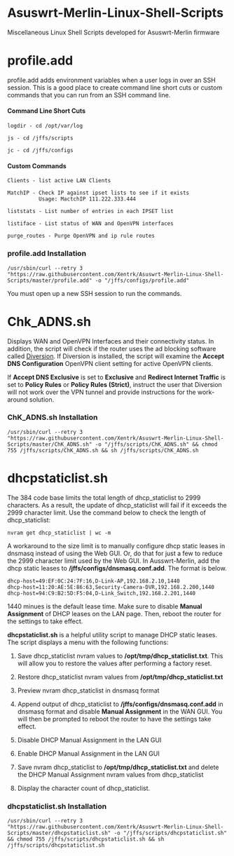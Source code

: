 # Asuswrt-Merlin-Linux-Shell-Scripts
Miscellaneous Linux Shell Scripts developed for Asuswrt-Merlin firmware

# profile.add

profile.add adds environment variables when a user logs in over an SSH session.  This is a good place to create command line short cuts or custom commands that you can run from an SSH command line.

#### Command Line Short Cuts
```
logdir - cd /opt/var/log

js - cd /jffs/scripts

jc - cd /jffs/configs
```

#### Custom Commands
```
Clients - list active LAN Clients

MatchIP - Check IP against ipset lists to see if it exists
          Usage: MactchIP 111.222.333.444

liststats - List number of entries in each IPSET list

listiface - List status of WAN and OpenVPN interfaces

purge_routes - Purge OpenVPN and ip rule routes
```

### profile.add Installation
````
/usr/sbin/curl --retry 3 "https://raw.githubusercontent.com/Xentrk/Asuswrt-Merlin-Linux-Shell-Scripts/master/profile.add" -o "/jffs/configs/profile.add"
````
You must open up a new SSH session to run the commands.

# Chk_ADNS.sh

Displays WAN and OpenVPN Interfaces and their connectivity status.  In addition, the script will check if the router uses the ad blocking software called [Diversion](https://diversion.ch). If Diversion is installed, the script will examine the **Accept DNS Configuration** OpenVPN client setting for active OpenVPN clients.

If **Accept DNS Exclusive** is set to **Exclusive** and **Redirect Internet Traffic** is set to **Policy Rules** or
**Policy Rules (Strict)**, instruct the user that Diversion will not work over the VPN tunnel and provide instructions for the work-around solution.

### ChK_ADNS.sh Installation
````
/usr/sbin/curl --retry 3 "https://raw.githubusercontent.com/Xentrk/Asuswrt-Merlin-Linux-Shell-Scripts/master/ChK_ADNS.sh" -o "/jffs/scripts/ChK_ADNS.sh" && chmod 755 /jffs/scripts/ChK_ADNS.sh && sh /jffs/scripts/ChK_ADNS.sh
````

# dhcpstaticlist.sh

The 384 code base limits the total length of dhcp_staticlist to 2999 characters. As a result, the update of dhcp_staticlist will fail if it exceeds the 2999 character limit. Use the command below to check the length of dhcp_staticlist:

````
nvram get dhcp_staticlist | wc -m
````

A workaround to the size limit is to manually configure dhcp static leases in dnsmasq instead of using the Web GUI. Or, do that for just a few to reduce the 2999 character limit used by the Web GUI. In Ausswrt-Merlin, add the dhcp static leases to **/jffs/configs/dnsmasq.conf.add**. The format is below.  

````
dhcp-host=49:EF:0C:24:7F:16,D-Link-AP,192.168.2.10,1440
dhcp-host=11:20:AE:5E:86:63,Security-Camera-DVR,192.168.2.200,1440
dhcp-host=94:C9:B2:5D:F5:04,D-Link_Switch,192.168.2.201,1440
````

1440 minues is the default lease time. Make sure to disable **Manual Assignment** of DHCP leases on the LAN page. Then, reboot the router for the settings to take effect.

**dhcpstaticlist.sh** is a helpful utility script to manage DHCP static leases. The script displays a menu with the following functions:

1. Save dhcp_staticlist nvram values to **/opt/tmp/dhcp_staticlist.txt**. This will allow you to restore the values after performing a factory reset.

2. Restore dhcp_staticlist nvram values from **/opt/tmp/dhcp_staticlist.txt**

3. Preview nvram dhcp_staticlist in dnsmasq format

4. Append output of dhcp_staticlist to **/jffs/configs/dnsmasq.conf.add** in dnsmasq format and disable **Manual Assignment** in the WAN GUI. You will then be prompted to reboot the router to have the settings take effect.

5. Disable DHCP Manual Assignment in the LAN GUI

6. Enable DHCP Manual Assignment in the LAN GUI

7. Save nvram dhcp_staticlist to **/opt/tmp/dhcp_staticlist.txt** and delete the DHCP Manual Assignment nvram values from dhcp_staticlist

8. Display the character count of dhcp_staticlist.

### dhcpstaticlist.sh Installation
````
/usr/sbin/curl --retry 3 "https://raw.githubusercontent.com/Xentrk/Asuswrt-Merlin-Linux-Shell-Scripts/master/dhcpstaticlist.sh" -o "/jffs/scripts/dhcpstaticlist.sh" && chmod 755 /jffs/scripts/dhcpstaticlist.sh && sh /jffs/scripts/dhcpstaticlist.sh
````
